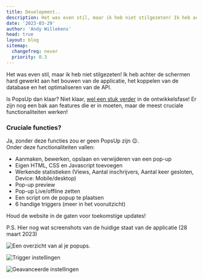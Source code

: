```yaml
---
title: Development..
description: Het was even stil, maar ik heb niet stilgezeten! Ik heb achter de schermen hard gewerkt aan het bouwen van de applicatie, het koppelen van de database en het optimaliseren van de API.
date: '2023-03-29'
author: 'Andy Willekens'
head: true
layout: blog
sitemap:
  changefreq: never
  priority: 0.3
---
```


Het was even stil, maar ik heb niet stilgezeten! Ik heb achter de schermen hard gewerkt aan het bouwen van de applicatie, het koppelen van de database en het optimaliseren van de API.

Is PopsUp dan klaar? Niet klaar, [wel een stuk verder](/blog/grote-update) in de ontwikkelsfase! Er zijn nog een bak aan features die er in moeten, maar de meest cruciale functionaliteiten werken!

### Cruciale functies?

Ja, zonder deze functies zou er geen PopsUp zijn 😉.\
Onder deze functionaliteiten vallen:

- Aanmaken, bewerken, opslaan en verwijderen van een pop-up
- Eigen HTML, CSS en Javascript toevoegen
- Werkende statistieken (Views, Aantal inschrijvers, Aantal keer gesloten, Device: Mobile/desktop)
- Pop-up preview
- Pop-up Live/offline zetten
- Een script om de popup te plaatsen
- 6 handige triggers (meer in het vooruitzicht)

Houd de website in de gaten voor toekomstige updates!

P.S. Hier nog wat screenshots van de huidige staat van de applicatie (28 maart 2023)

![Een overzicht van al je popups.](/assets/images/blog/development_1.jpg)

![Trigger instellingen](/assets/images/blog/development_2.jpg)

![Geavanceerde instellingen](/assets/images/blog/development_3.jpg)
